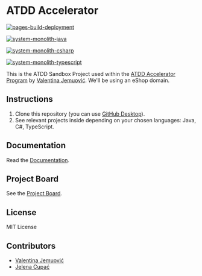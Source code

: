 # ATDD Accelerator

[![pages-build-deployment](https://github.com/optivem/atdd-accelerator/actions/workflows/pages/pages-build-deployment/badge.svg)](https://github.com/optivem/atdd-accelerator/actions/workflows/pages/pages-build-deployment)

[![system-monolith-java](https://github.com/optivem/atdd-accelerator/actions/workflows/system-monolith-java.yml/badge.svg)](https://github.com/optivem/atdd-accelerator/actions/workflows/system-monolith-java.yml)

[![system-monolith-csharp](https://github.com/optivem/atdd-accelerator/actions/workflows/system-monolith-csharp.yml/badge.svg)](https://github.com/optivem/atdd-accelerator/actions/workflows/system-monolith-csharp.yml)

[![system-monolith-typescript](https://github.com/optivem/atdd-accelerator/actions/workflows/system-monolith-typescript.yml/badge.svg)](https://github.com/optivem/atdd-accelerator/actions/workflows/system-monolith-typescript.yml)

This is the ATDD Sandbox Project used within the [ATDD Accelerator Program](https://atdd-accelerator.optivem.com/) by [Valentina Jemuović](https://www.linkedin.com/in/valentinajemuovic/). We'll be using an eShop domain.

## Instructions

1. Clone this repository (you can use [GitHub Desktop](https://desktop.github.com/download/)).
2. See relevant projects inside depending on your chosen languages: Java, C#, TypeScript.

## Documentation

Read the [Documentation](https://optivem.github.io/atdd-accelerator/).

## Project Board

See the [Project Board](https://github.com/orgs/optivem/projects/3/views/1).

## License

MIT License

## Contributors

- [Valentina Jemuović](https://www.linkedin.com/in/valentinajemuovic/)
- [Jelena Cupać](https://www.linkedin.com/in/jelenacupac/)
